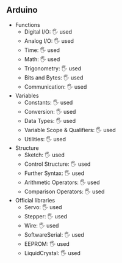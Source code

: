 ## Arduino

- Functions
  - Digital I/O: 🖐️ used
  - Analog I/O: 🖐️ used
  - Time: 🖐️ used
  - Math: 🖐️ used
  - Trigonometry: 🖐️ used
  - Bits and Bytes: 🖐️ used
  - Communication: 🖐️ used
- Variables
  - Constants: 🖐️ used
  - Conversion: 🖐️ used
  - Data Types: 🖐️ used
  - Variable Scope & Qualifiers: 🖐️ used
  - Utilities: 🖐️ used
- Structure
  - Sketch: 🖐️ used
  - Control Structure: 🖐️ used
  - Further Syntax: 🖐️ used
  - Arithmetic Operators: 🖐️ used
  - Comparison Operators: 🖐️ used
- Official libraries
  - Servo: 🖐️ used
  - Stepper: 🖐️ used
  - Wire: 🖐️ used
  - SoftwareSerial: 🖐️ used
  - EEPROM: 🖐️ used
  - LiquidCrystal: 🖐️ used
